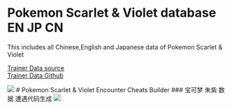 # Pokemon Scarlet & Violet database EN JP CN
This includes all Chinese,English and Japanese data of Pokemon Scarlet & Violet

<a href="https://docs.google.com/spreadsheets/d/16XSoEjfAyWhvqUV8t2TZR_RD8Qceb4RVYbR5njS8aHk/edit#gid=0" target="_blank" title="">Trainer Data source</a><br>
<a href="https://htmlpreview.github.io/?https://github.com/Ruimusume/PMSV/blob/main/Trainer%20Data.html" target="_blank" title="">Trainer Data Github</a>

<img src="https://store-jp.nintendo.com/on/demandware.static/-/Library-Sites-MNSSharedLibrary/ja_JP/dw1375deab/220602_pokemonsv.jpg"/>
# Pokemon Scarlet & Violet Encounter Cheats Builder
### 宝可梦 朱紫 数据 遭遇代码生成
<img src="https://livedoor.blogimg.jp/ruimusume/imgs/9/d/9df9f7c7.png"/>
